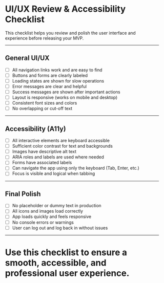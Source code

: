 # UI/UX Review & Accessibility Checklist

This checklist helps you review and polish the user interface and experience before releasing your MVP.

---

## General UI/UX
- [ ] All navigation links work and are easy to find
- [ ] Buttons and forms are clearly labeled
- [ ] Loading states are shown for slow operations
- [ ] Error messages are clear and helpful
- [ ] Success messages are shown after important actions
- [ ] Layout is responsive (works on mobile and desktop)
- [ ] Consistent font sizes and colors
- [ ] No overlapping or cut-off text

---

## Accessibility (A11y)
- [ ] All interactive elements are keyboard accessible
- [ ] Sufficient color contrast for text and backgrounds
- [ ] Images have descriptive alt text
- [ ] ARIA roles and labels are used where needed
- [ ] Forms have associated labels
- [ ] Can navigate the app using only the keyboard (Tab, Enter, etc.)
- [ ] Focus is visible and logical when tabbing

---

## Final Polish
- [ ] No placeholder or dummy text in production
- [ ] All icons and images load correctly
- [ ] App loads quickly and feels responsive
- [ ] No console errors or warnings
- [ ] User can log out and log back in without issues

---

# Use this checklist to ensure a smooth, accessible, and professional user experience. 
